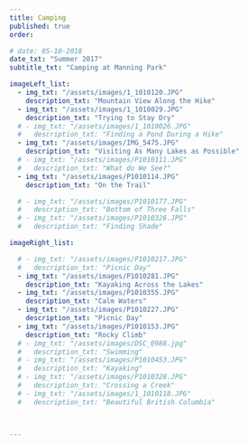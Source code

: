 ```yaml
---
title: Camping  
published: true
order: 

# date: 05-10-2018
date_txt: "Summer 2017"
subtitle_txt: "Camping at Manning Park"

imageLeft_list:
  - img_txt: "/assets/images/1_1010120.JPG"
    description_txt: "Mountain View Along the Hike"
  - img_txt: "/assets/images/1_1010029.JPG"
    description_txt: "Trying to Stay Dry"
  # - img_txt: "/assets/images/1_1010026.JPG"
  #   description_txt: "Finding a Pond During a Hike"
  - img_txt: "/assets/images/IMG_5475.JPG"
    description_txt: "Visiting As Many Lakes as Possible"
  # - img_txt: "/assets/images/P1010111.JPG"
  #   description_txt: "What do We See?"
  - img_txt: "/assets/images/P1010114.JPG"
    description_txt: "On the Trail"

  # - img_txt: "/assets/images/P1010177.JPG"
  #   description_txt: "Bottom of Three Falls"
  # - img_txt: "/assets/images/P1010326.JPG"
  #   description_txt: "Finding Shade"

imageRight_list:

  # - img_txt: "/assets/images/P1010217.JPG"
  #   description_txt: "Picnic Day"
  - img_txt: "/assets/images/P1010281.JPG"
    description_txt: "Kayaking Across the Lakes"
  - img_txt: "/assets/images/P1010355.JPG"
    description_txt: "Calm Waters"
  - img_txt: "/assets/images/P1010227.JPG"
    description_txt: "Picnic Day"
  - img_txt: "/assets/images/P1010153.JPG"
    description_txt: "Rocky Climb"
  # - img_txt: "/assets/images/DSC_0988.jpg"
  #   description_txt: "Swimming"
  # - img_txt: "/assets/images/P1010453.JPG"
  #   description_txt: "Kayaking"
  # - img_txt: "/assets/images/P1010328.JPG"
  #   description_txt: "Crossing a Creek"
  # - img_txt: "/assets/images/1_1010118.JPG"
  #   description_txt: "Beautiful British Columbia"



---
```

